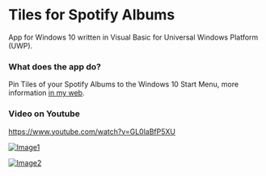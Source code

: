 # Tiles for Spotify Albums

App for Windows 10 written in Visual Basic for Universal Windows Platform (UWP).

### What does the app do?

Pin Tiles of your Spotify Albums to the Windows 10 Start Menu, more information [in my web](https://pepeizqapps.com/app/epic-games-tiles/).

### Video on Youtube
https://www.youtube.com/watch?v=GL0laBfP5XU

[![Image1](https://i.imgur.com/aYSXGVb.png)](https://pepeizqapps.com/app/spotify-tiles/)

[![Image2](https://i.imgur.com/UCqda1T.png)](https://pepeizqapps.com/app/spotify-tiles/)
